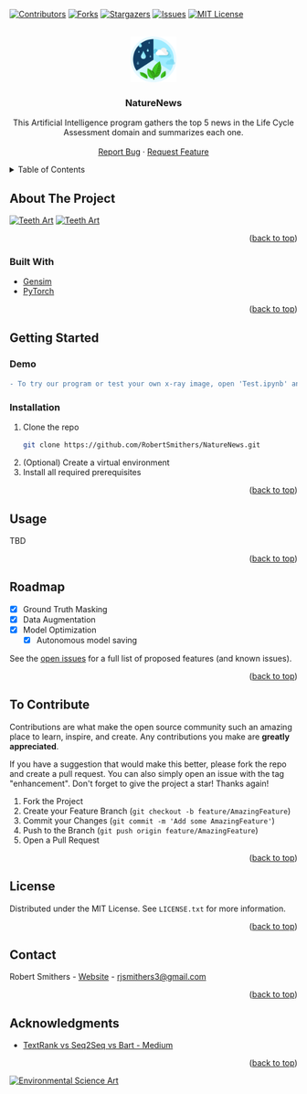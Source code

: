 <div id="top"></div>

<!-- PROJECT SHIELDS -->
<!--
*** I'm using markdown "reference style" links for readability.
*** Reference links are enclosed in brackets [ ] instead of parentheses ( ).
*** See the bottom of this document for the declaration of the reference variables
*** for contributors-url, forks-url, etc. This is an optional, concise syntax you may use.
*** https://www.markdownguide.org/basic-syntax/#reference-style-links
-->
[![Contributors][contributors-shield]][contributors-url]
[![Forks][forks-shield]][forks-url]
[![Stargazers][stars-shield]][stars-url]
[![Issues][issues-shield]][issues-url]
[![MIT License][license-shield]][license-url]
<!-- [![LinkedIn][linkedin-shield]][linkedin-url] -->



<!-- PROJECT LOGO -->
<br />
<div align="center">
  <a href="https://github.com/RobertSmithers/NatureNews">
    <img src="images/logo.png" alt="Logo" width="80" height="80">
  </a>

<h3 align="center">NatureNews</h3>

  <p align="center">
    This Artificial Intelligence program gathers the top 5 news in the Life Cycle Assessment domain and summarizes each one.
    <br />
    <br />
    <a href="https://github.com/RobertSmithers/NatureNews/issues">Report Bug</a>
    ·
    <a href="https://github.com/RobertSmithers/NatureNews/issues">Request Feature</a>
  </p>
</div>



<!-- TABLE OF CONTENTS -->
<details>
  <summary>Table of Contents</summary>
  <ol>
    <li>
      <a href="#about-the-project">About The Project</a>
      <ul>
        <li><a href="#built-with">Built With</a></li>
      </ul>
    </li>
    <li>
      <a href="#getting-started">Getting Started</a>
      <ul>
        <li><a href="#prerequisites">Prerequisites</a></li>
        <li><a href="#installation">Installation</a></li>
      </ul>
    </li>
    <li><a href="#usage">Usage</a></li>
    <li><a href="#roadmap">Roadmap</a></li>
    <li><a href="#contributing">Contributing</a></li>
    <li><a href="#license">License</a></li>
    <li><a href="#contact">Contact</a></li>
    <li><a href="#acknowledgments">Acknowledgments</a></li>
  </ol>
</details>



<!-- ABOUT THE PROJECT -->
## About The Project

[![Teeth Art][teeth-art1]](https://github.com/RobertSmithers/NatureNews)
[![Teeth Art][teeth-art2]](https://github.com/RobertSmithers/NatureNews)

<p align="right">(<a href="#top">back to top</a>)</p>



### Built With

* [Gensim](https://pypi.org/project/gensim/)
* [PyTorch](https://pytorch.org/)

<p align="right">(<a href="#top">back to top</a>)</p>



<!-- GETTING STARTED -->
## Getting Started

### Demo
```diff
- To try our program or test your own x-ray image, open 'Test.ipynb' and follow instruction.
```

<!-- ### Prerequisites

This is an example of how to list things you need to use the software and how to install them. It is recommended to install these within a virtual environment within the repository.

* PyTorch
  ```sh
  pip install torch
  ```

* PyTorch3D
  ```sh
  pip install "git+https://github.com/facebookresearch/pytorch3d.git@stable"
  ``` -->

### Installation

1. Clone the repo
   ```sh
   git clone https://github.com/RobertSmithers/NatureNews.git
   ```
2. (Optional) Create a virtual environment
3. Install all required prerequisites

<p align="right">(<a href="#top">back to top</a>)</p>



<!-- USAGE EXAMPLES -->
## Usage

TBD

<p align="right">(<a href="#top">back to top</a>)</p>



<!-- ROADMAP -->
## Roadmap

- [x] Ground Truth Masking
- [x] Data Augmentation
- [x] Model Optimization
    - [x] Autonomous model saving

See the [open issues](https://github.com/RobertSmithers/NatureNews/issues) for a full list of proposed features (and known issues).

<p align="right">(<a href="#top">back to top</a>)</p>

<!-- CONTRIBUTING -->
## To Contribute

Contributions are what make the open source community such an amazing place to learn, inspire, and create. Any contributions you make are **greatly appreciated**.

If you have a suggestion that would make this better, please fork the repo and create a pull request. You can also simply open an issue with the tag "enhancement".
Don't forget to give the project a star! Thanks again!

1. Fork the Project
2. Create your Feature Branch (`git checkout -b feature/AmazingFeature`)
3. Commit your Changes (`git commit -m 'Add some AmazingFeature'`)
4. Push to the Branch (`git push origin feature/AmazingFeature`)
5. Open a Pull Request

<p align="right">(<a href="#top">back to top</a>)</p>



<!-- LICENSE -->
## License

Distributed under the MIT License. See `LICENSE.txt` for more information.

<p align="right">(<a href="#top">back to top</a>)</p>



<!-- CONTACT -->
## Contact

Robert Smithers - [Website](https://robertsmithers.github.io/) - rjsmithers3@gmail.com

<p align="right">(<a href="#top">back to top</a>)</p>



<!-- ACKNOWLEDGMENTS -->
## Acknowledgments

* [TextRank vs Seq2Seq vs Bart - Medium](https://towardsdatascience.com/text-summarization-with-nlp-textrank-vs-seq2seq-vs-bart-474943efeb09)

<p align="right">(<a href="#top">back to top</a>)</p>

[![Environmental Science Art][product-screenshot]](https://github.com/RobertSmithers/NatureNews)

<!-- MARKDOWN LINKS & IMAGES -->
<!-- https://www.markdownguide.org/basic-syntax/#reference-style-links -->
[contributors-shield]: https://img.shields.io/github/contributors/RobertSmithers/NatureNews.svg?style=for-the-badge
[contributors-url]: https://github.com/RobertSmithers/NatureNews/graphs/contributors
[forks-shield]: https://img.shields.io/github/forks/RobertSmithers/NatureNews.svg?style=for-the-badge
[forks-url]: https://github.com/RobertSmithers/NatureNews/network/members
[stars-shield]: https://img.shields.io/github/stars/RobertSmithers/NatureNews.svg?style=for-the-badge
[stars-url]: https://github.com/RobertSmithers/NatureNews/stargazers
[issues-shield]: https://img.shields.io/github/issues/RobertSmithers/NatureNews.svg?style=for-the-badge
[issues-url]: https://github.com/RobertSmithers/NatureNews/issues
[license-shield]: https://img.shields.io/github/license/RobertSmithers/NatureNews.svg?style=for-the-badge
[license-url]: https://github.com/RobertSmithers/NatureNews/blob/main/LICENSE
[linkedin-shield]: https://img.shields.io/badge/-LinkedIn-black.svg?style=for-the-badge&logo=linkedin&colorB=555
<!-- [linkedin-url]: https://linkedin.com/in/linkedin_username -->
[product-screenshot]: images/footer.jpg
<!-- [teeth-art]: images/logo.png -->
[teeth-art1]: images/input.png
[teeth-art2]: images/predicted.png